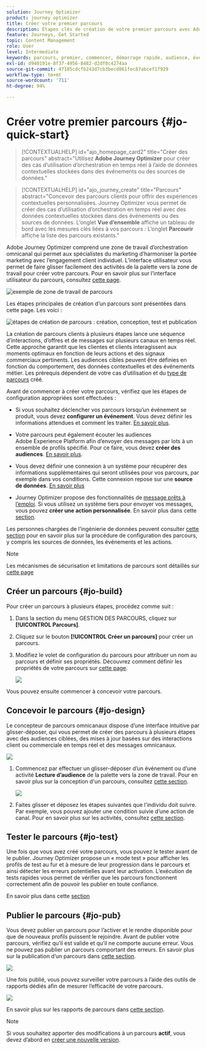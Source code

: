 ```yaml
---
solution: Journey Optimizer
product: journey optimizer
title: Créer votre premier parcours
description: Étapes clés de création de votre premier parcours avec Adobe Journey Optimizer
feature: Journeys, Get Started
topic: Content Management
role: User
level: Intermediate
keywords: parcours, premier, commencer, démarrage rapide, audience, événement, action
exl-id: d940191e-8f37-4956-8482-d2df0c4274aa
source-git-commit: 47185cdcfb243d7cb3becd861fec87abcef1f929
workflow-type: tm+mt
source-wordcount: '711'
ht-degree: 94%

---
```


# Créer votre premier parcours {#jo-quick-start}

>[!CONTEXTUALHELP]
>id="ajo_homepage_card2"
>title="Créer des parcours"
>abstract="Utilisez **Adobe Journey Optimizer** pour créer des cas d’utilisation d’orchestration en temps réel à l’aide de données contextuelles stockées dans des événements ou des sources de données."

>[!CONTEXTUALHELP]
>id="ajo_journey_create"
>title="Parcours"
>abstract="Concevoir des parcours clients pour offrir des expériences contextuelles personnalisées. Journey Optimizer vous permet de créer des cas d’utilisation d’orchestration en temps réel avec des données contextuelles stockées dans des événements ou des sources de données. L’onglet **Vue d’ensemble** affiche un tableau de bord avec les mesures clés liées à vos parcours : L’onglet **Parcourir** affiche la liste des parcours existants."

Adobe Journey Optimizer comprend une zone de travail d’orchestration omnicanal qui permet aux spécialistes du marketing d’harmoniser la portée marketing avec l’engagement client individuel. L’interface utilisateur vous permet de faire glisser facilement des activités de la palette vers la zone de travail pour créer votre parcours. Pour en savoir plus sur l’interface utilisateur du parcours, consultez [cette page](journey-ui.md).

![exemple de zone de travail de parcours ](assets/journey38.png)


Les étapes principales de création d’un parcours sont présentées dans cette page. Les voici :

![étapes de création de parcours : création, conception, test et publication](assets/journey-creation-process.png)


La création de parcours clients à plusieurs étapes lance une séquence d’interactions, d’offres et de messages sur plusieurs canaux en temps réel. Cette approche garantit que les clientes et clients interagissent aux moments optimaux en fonction de leurs actions et des signaux commerciaux pertinents. Les audiences cibles peuvent être définies en fonction du comportement, des données contextuelles et des événements métier. Les prérequis dépendent de votre cas d’utilisation et du [type de parcours](entry-management.md#types-of-journeys) créé.

Avant de commencer à créer votre parcours, vérifiez que les étapes de configuration appropriées sont effectuées :

* Si vous souhaitez déclencher vos parcours lorsqu’un événement se produit, vous devez **configurer un événement**. Vous devez définir les informations attendues et comment les traiter. [En savoir plus](../event/about-events.md).

<!--   ![](assets/jo-event7bis.png)  -->

* Votre parcours peut également écouter les audiences Adobe Experience Platform afin d’envoyer des messages par lots à un ensemble de profils spécifié. Pour ce faire, vous devez **créer des audiences**. [En savoir plus](../audience/about-audiences.md).

<!--   ![](assets/segment2.png)  -->

* Vous devez définir une connexion à un système pour récupérer des informations supplémentaires qui seront utilisées pour vos parcours, par exemple dans vos conditions. Cette connexion repose sur une **source de données**. [En savoir plus](../datasource/about-data-sources.md)

<!--   ![](assets/jo-datasource.png)  -->

* Journey Optimizer propose des fonctionnalités de [message prêts à l’emploi](../building-journeys/journeys-message.md). Si vous utilisez un système tiers pour envoyer vos messages, vous pouvez **créer une action personnalisée**. En savoir plus dans cette [section](../action/action.md).

<!--    ![](assets/custom2.png)  -->


Les personnes chargées de l’ingénierie de données peuvent consulter [cette section](../configuration/about-data-sources-events-actions.md) pour en savoir plus sur la procédure de configuration des parcours, y compris les sources de données, les événements et les actions.


>[!NOTE]
>
>Les mécanismes de sécurisation et limitations de parcours sont détaillés sur [cette page](../start/guardrails.md)

## Créer un parcours {#jo-build}

Pour créer un parcours à plusieurs étapes, procédez comme suit :

1. Dans la section du menu GESTION DES PARCOURS, cliquez sur **[!UICONTROL Parcours]**.

1. Cliquez sur le bouton **[!UICONTROL Créer un parcours]** pour créer un parcours.

1. Modifiez le volet de configuration du parcours pour attribuer un nom au parcours et définir ses propriétés. Découvrez comment définir les propriétés de votre parcours sur [cette page](journey-properties.md).

   ![](assets/jo-properties.png)

Vous pouvez ensuite commencer à concevoir votre parcours.

## Concevoir le parcours {#jo-design}

Le concepteur de parcours omnicanaux dispose d’une interface intuitive par glisser-déposer, qui vous permet de créer des parcours à plusieurs étapes avec des audiences ciblées, des mises à jour basées sur des interactions client ou commerciale en temps réel et des messages omnicanaux.

![](assets/journey38.png)

1. Commencez par effectuer un glisser-déposer d’un événement ou d’une activité **Lecture d’audience** de la palette vers la zone de travail. Pour en savoir plus sur la conception d&#39;un parcours, consultez [cette section](using-the-journey-designer.md).

   ![](assets/read-segment.png)

1. Faites glisser et déposez les étapes suivantes que l&#39;individu doit suivre. Par exemple, vous pouvez ajouter une condition suivie d’une action de canal. Pour en savoir plus sur les activités, consultez [cette section](about-journey-activities.md).

## Tester le parcours {#jo-test}

Une fois que vous avez créé votre parcours, vous pouvez le tester avant de le publier. Journey Optimizer propose un « mode test » pour afficher les profils de test au fur et à mesure de leur progression dans le parcours et ainsi détecter les erreurs potentielles avant leur activation. L’exécution de tests rapides vous permet de vérifier que les parcours fonctionnent correctement afin de pouvoir les publier en toute confiance.

En savoir plus dans cette [section](testing-the-journey.md)

## Publier le parcours {#jo-pub}

Vous devez publier un parcours pour l’activer et le rendre disponible pour que de nouveaux profils puissent le rejoindre. Avant de publier votre parcours, vérifiez qu’il est valide et qu’il ne comporte aucune erreur. Vous ne pouvez pas publier un parcours comportant des erreurs. En savoir plus sur la publication d’un parcours dans [cette section](publishing-the-journey.md).

![](assets/jo-journeyuc2_32bis.png)

Une fois publié, vous pouvez surveiller votre parcours à l’aide des outils de rapports dédiés afin de mesurer l’efficacité de votre parcours.

![](assets/jo-dynamic_report_journey_12.png)

En savoir plus sur les rapports de parcours dans [cette section](../reports/live-report.md).

>[!NOTE]
>
>Si vous souhaitez apporter des modifications à un parcours **actif**, vous devez d’abord en [créer une nouvelle version](journey-ui.md#journey-versions).
